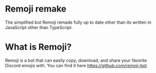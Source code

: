 # Remoji remake
The simplified bot Remoji remade fully up to date other than its written in JavaScript other than TypeScript.

# What is Remoji?
Remoji is a bot that can easily copy, download, and share your favorite Discord emojis with. You can find it here https://github.com/remoji-bot
